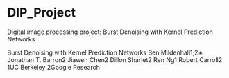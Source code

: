 # DIP_Project
Digital image processing project: Burst Denoising with Kernel Prediction Networks

Burst Denoising with Kernel Prediction Networks
Ben Mildenhall1;2∗ Jonathan T. Barron2 Jiawen Chen2
Dillon Sharlet2 Ren Ng1 Robert Carroll2
1UC Berkeley 2Google Research